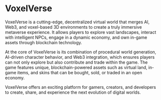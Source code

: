 # VoxelVerse
VoxelVerse is a cutting-edge, decentralized virtual world that merges AI, Web3, and voxel-based 3D environments to create a truly immersive metaverse experience. It allows players to explore vast landscapes, interact with intelligent NPCs, engage in a dynamic economy, and own in-game assets through blockchain technology.

At the core of VoxelVerse is its combination of procedural world generation, AI-driven character behavior, and Web3 integration, which ensures players can not only explore but also contribute and trade within the game. The game features unique, blockchain-powered assets such as virtual land, in-game items, and skins that can be bought, sold, or traded in an open economy.

VoxelVerse offers an exciting platform for gamers, creators, and developers to create, share, and experience the next evolution of digital worlds.

